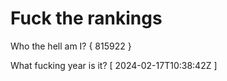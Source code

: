 # Fuck the rankings

Who the hell am I?
{ 815922 }

What fucking year is it?
[ 2024-02-17T10:38:42Z ]

